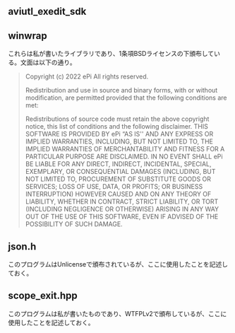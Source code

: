 ## aviutl_exedit_sdk
## winwrap
これらは私が書いたライブラリであり、1条項BSDライセンスの下頒布している。文面は以下の通り。

> Copyright (c) 2022
> ePi All rights reserved.
> 
> Redistribution and use in source and binary forms, with or without modification, are permitted provided that the following conditions are met:
> 
> Redistributions of source code must retain the above copyright notice, this list of conditions and the following disclaimer.
> THIS SOFTWARE IS PROVIDED BY ePi “AS IS'' AND ANY EXPRESS OR IMPLIED WARRANTIES, INCLUDING, BUT NOT LIMITED TO, THE IMPLIED WARRANTIES OF MERCHANTABILITY AND FITNESS FOR A PARTICULAR PURPOSE ARE DISCLAIMED. IN NO EVENT SHALL ePi BE LIABLE FOR ANY DIRECT, INDIRECT, INCIDENTAL, SPECIAL, EXEMPLARY, OR CONSEQUENTIAL DAMAGES (INCLUDING, BUT NOT LIMITED TO, PROCUREMENT OF SUBSTITUTE GOODS OR SERVICES; LOSS OF USE, DATA, OR PROFITS; OR BUSINESS INTERRUPTION) HOWEVER CAUSED AND ON ANY THEORY OF LIABILITY, WHETHER IN CONTRACT, STRICT LIABILITY, OR TORT (INCLUDING NEGLIGENCE OR OTHERWISE) ARISING IN ANY WAY OUT OF THE USE OF THIS SOFTWARE, EVEN IF ADVISED OF THE POSSIBILITY OF SUCH DAMAGE.

## json.h
このプログラムはUnlicenseで頒布されているが、ここに使用したことを記述しておく。

## scope_exit.hpp
このプログラムは私が書いたものであり、WTFPLv2で頒布しているが、ここに使用したことを記述しておく。
